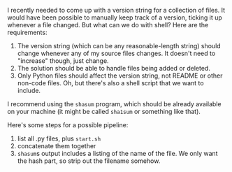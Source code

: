 I recently needed to come up with a version string for a collection of files. It would have been possible to manually keep track of a version, ticking it up whenever a file changed. But what can we do with shell? Here are the requirements:

1. The version string (which can be any reasonable-length string) should change whenever any of my source files changes. It doesn't need to "increase" though, just change.
2. The solution should be able to handle files being added or deleted.
3. Only Python files should affect the version string, not README or other non-code files. Oh, but there's also a shell script that we want to include.

I recommend using the `shasum` program, which should be already available on your machine (it might be called `sha1sum` or something like that).

Here's some steps for a possible pipeline:

1. list all .py files, plus `start.sh`
2. concatenate them together
3. `shasum`s output includes a listing of the name of the file. We only want the hash part, so strip out the filename somehow.

